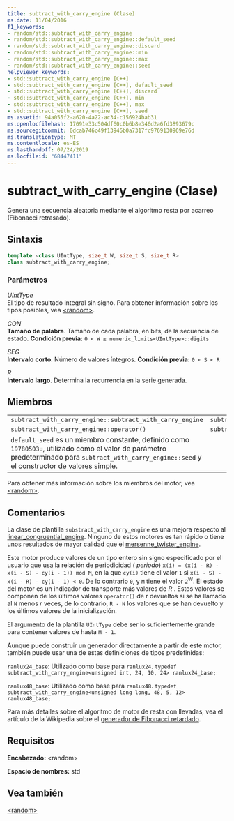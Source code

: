 ```yaml
---
title: subtract_with_carry_engine (Clase)
ms.date: 11/04/2016
f1_keywords:
- random/std::subtract_with_carry_engine
- random/std::subtract_with_carry_engine::default_seed
- random/std::subtract_with_carry_engine::discard
- random/std::subtract_with_carry_engine::min
- random/std::subtract_with_carry_engine::max
- random/std::subtract_with_carry_engine::seed
helpviewer_keywords:
- std::subtract_with_carry_engine [C++]
- std::subtract_with_carry_engine [C++], default_seed
- std::subtract_with_carry_engine [C++], discard
- std::subtract_with_carry_engine [C++], min
- std::subtract_with_carry_engine [C++], max
- std::subtract_with_carry_engine [C++], seed
ms.assetid: 94a055f2-a620-4a22-ac34-c156924bab31
ms.openlocfilehash: 17091e33c504df60c0b6b8e346d2a6fd3893679c
ms.sourcegitcommit: 0dcab746c49f13946b0a7317fc9769130969e76d
ms.translationtype: MT
ms.contentlocale: es-ES
ms.lasthandoff: 07/24/2019
ms.locfileid: "68447411"
---
```

# <a name="subtractwithcarryengine-class"></a>subtract_with_carry_engine (Clase)

Genera una secuencia aleatoria mediante el algoritmo resta por acarreo (Fibonacci retrasado).

## <a name="syntax"></a>Sintaxis

```cpp
template <class UIntType, size_t W, size_t S, size_t R>
class subtract_with_carry_engine;
```

### <a name="parameters"></a>Parámetros

*UIntType*\
El tipo de resultado integral sin signo. Para obtener información sobre los tipos posibles, vea [\<random>](../standard-library/random.md).

*CON*\
**Tamaño de palabra**. Tamaño de cada palabra, en bits, de la secuencia de estado. **Condición previa:** `0 < W ≤ numeric_limits<UIntType>::digits`

*SEG*\
**Intervalo corto**. Número de valores íntegros. **Condición previa:** `0 < S < R`

*R*\
**Intervalo largo**. Determina la recurrencia en la serie generada.

## <a name="members"></a>Miembros

||||
|-|-|-|
|`subtract_with_carry_engine::subtract_with_carry_engine`|`subtract_with_carry_engine::min`|`subtract_with_carry_engine::discard`|
|`subtract_with_carry_engine::operator()`|`subtract_with_carry_engine::max`|`subtract_with_carry_engine::seed`|
|`default_seed` es un miembro constante, definido como `19780503u`, utilizado como el valor de parámetro predeterminado para `subtract_with_carry_engine::seed` y el constructor de valores simple.|||

Para obtener más información sobre los miembros del motor, vea [\<random>](../standard-library/random.md).

## <a name="remarks"></a>Comentarios

La clase de plantilla `substract_with_carry_engine` es una mejora respecto al [linear_congruential_engine](../standard-library/linear-congruential-engine-class.md). Ninguno de estos motores es tan rápido o tiene unos resultados de mayor calidad que el [mersenne_twister_engine](../standard-library/mersenne-twister-engine-class.md).

Este motor produce valores de un tipo entero sin signo especificado por el usuario que usa la relación de periodicidad ( *periodo*) `x(i) = (x(i - R) - x(i - S) - cy(i - 1)) mod M`, en la que `cy(i)` tiene el valor `1` si `x(i - S) - x(i - R) - cy(i - 1) < 0`. De lo contrario `0`, y `M` tiene el valor `2`<sup>W</sup>. El estado del motor es un indicador de transporte más valores de *R* . Estos valores se componen  de los últimos valores `operator()` de r devueltos si se ha llamado al `N` menos *r* veces, de lo contrario, `R - N` los valores que se han devuelto y los últimos valores de la inicialización.

El argumento de la plantilla `UIntType` debe ser lo suficientemente grande para contener valores de hasta `M - 1`.

Aunque puede construir un generador directamente a partir de este motor, también puede usar una de estas definiciones de tipos predefinidas:

`ranlux24_base`: Utilizado como base para `ranlux24`.
`typedef subtract_with_carry_engine<unsigned int, 24, 10, 24> ranlux24_base;`

`ranlux48_base`: Utilizado como base para `ranlux48`.
`typedef subtract_with_carry_engine<unsigned long long, 48, 5, 12> ranlux48_base;`

Para más detalles sobre el algoritmo de motor de resta con llevadas, vea el artículo de la Wikipedia sobre el [generador de Fibonacci retardado](https://en.wikipedia.org/wiki/Lagged_Fibonacci_generator).

## <a name="requirements"></a>Requisitos

**Encabezado:** \<random>

**Espacio de nombres:** std

## <a name="see-also"></a>Vea también

[\<random>](../standard-library/random.md)
